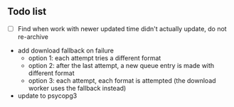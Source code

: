 ## Todo list

- [ ] Find when work with newer updated time didn't actually update, do not re-archive
- add download fallback on failure
  - option 1: each attempt tries a different format
  - option 2: after the last attempt, a new queue entry is made with different format
  - option 3: each attempt, each format is attempted (the download worker uses the fallback instead)
- update to psycopg3